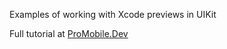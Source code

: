 Examples of working with Xcode previews in UIKit

Full tutorial at [ProMobile.Dev](https://www.promobile.dev/tutorials/uikit-previews-in-xcode/)
